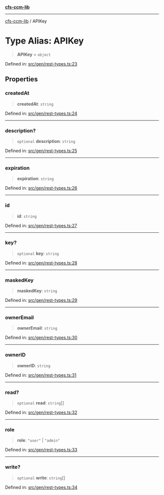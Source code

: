 [**cfs-ccm-lib**](../README.md)

***

[cfs-ccm-lib](../README.md) / APIKey

# Type Alias: APIKey

> **APIKey** = `object`

Defined in: [src/gen/rest-types.ts:23](#)

## Properties

### createdAt

> **createdAt**: `string`

Defined in: [src/gen/rest-types.ts:24](#)

***

### description?

> `optional` **description**: `string`

Defined in: [src/gen/rest-types.ts:25](#)

***

### expiration

> **expiration**: `string`

Defined in: [src/gen/rest-types.ts:26](#)

***

### id

> **id**: `string`

Defined in: [src/gen/rest-types.ts:27](#)

***

### key?

> `optional` **key**: `string`

Defined in: [src/gen/rest-types.ts:28](#)

***

### maskedKey

> **maskedKey**: `string`

Defined in: [src/gen/rest-types.ts:29](#)

***

### ownerEmail

> **ownerEmail**: `string`

Defined in: [src/gen/rest-types.ts:30](#)

***

### ownerID

> **ownerID**: `string`

Defined in: [src/gen/rest-types.ts:31](#)

***

### read?

> `optional` **read**: `string`[]

Defined in: [src/gen/rest-types.ts:32](#)

***

### role

> **role**: `"user"` \| `"admin"`

Defined in: [src/gen/rest-types.ts:33](#)

***

### write?

> `optional` **write**: `string`[]

Defined in: [src/gen/rest-types.ts:34](#)
